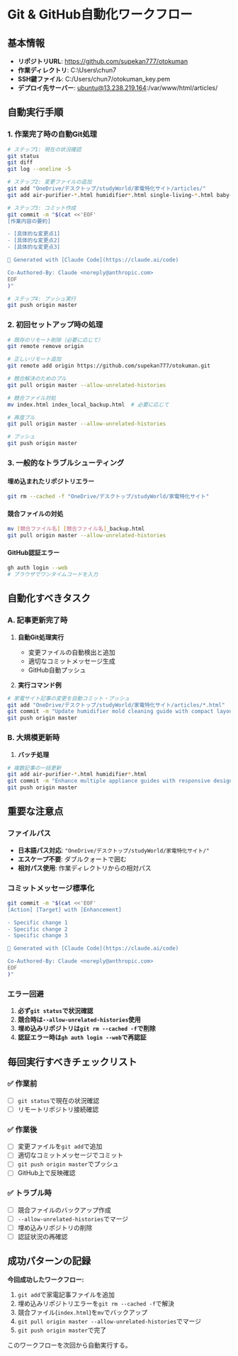 # Git & GitHub自動化ワークフロー

## 基本情報
- **リポジトリURL**: https://github.com/supekan777/otokuman
- **作業ディレクトリ**: C:\Users\chun7
- **SSH鍵ファイル**: C:/Users/chun7/otokuman_key.pem
- **デプロイ先サーバー**: ubuntu@13.238.219.164:/var/www/html/articles/

## 自動実行手順

### 1. 作業完了時の自動Git処理
```bash
# ステップ1: 現在の状況確認
git status
git diff
git log --oneline -5

# ステップ2: 変更ファイルの追加
git add "OneDrive/デスクトップ/studyWorld/家電特化サイト/articles/"
git add air-purifier-*.html humidifier*.html single-living-*.html baby-child-*.html bedroom-*.html odor-*.html

# ステップ3: コミット作成
git commit -m "$(cat <<'EOF'
[作業内容の要約]

- [具体的な変更点1]
- [具体的な変更点2]  
- [具体的な変更点3]

🤖 Generated with [Claude Code](https://claude.ai/code)

Co-Authored-By: Claude <noreply@anthropic.com>
EOF
)"

# ステップ4: プッシュ実行
git push origin master
```

### 2. 初回セットアップ時の処理
```bash
# 既存のリモート削除（必要に応じて）
git remote remove origin

# 正しいリモート追加
git remote add origin https://github.com/supekan777/otokuman.git

# 競合解決のためのプル
git pull origin master --allow-unrelated-histories

# 競合ファイル対処
mv index.html index_local_backup.html  # 必要に応じて

# 再度プル
git pull origin master --allow-unrelated-histories

# プッシュ
git push origin master
```

### 3. 一般的なトラブルシューティング

#### 埋め込まれたリポジトリエラー
```bash
git rm --cached -f "OneDrive/デスクトップ/studyWorld/家電特化サイト"
```

#### 競合ファイルの対処
```bash
mv [競合ファイル名] [競合ファイル名]_backup.html
git pull origin master --allow-unrelated-histories
```

#### GitHub認証エラー
```bash
gh auth login --web
# ブラウザでワンタイムコードを入力
```

## 自動化すべきタスク

### A. 記事更新完了時
1. **自動Git処理実行**
   - 変更ファイルの自動検出と追加
   - 適切なコミットメッセージ生成
   - GitHub自動プッシュ

2. **実行コマンド例**
```bash
# 家電サイト記事の変更を自動コミット・プッシュ
git add "OneDrive/デスクトップ/studyWorld/家電特化サイト/articles/*.html"
git commit -m "Update humidifier mold cleaning guide with compact layout design"
git push origin master
```

### B. 大規模更新時
1. **バッチ処理**
```bash
# 複数記事の一括更新
git add air-purifier-*.html humidifier*.html
git commit -m "Enhance multiple appliance guides with responsive design and affiliate integration"
git push origin master
```

## 重要な注意点

### ファイルパス
- **日本語パス対応**: `"OneDrive/デスクトップ/studyWorld/家電特化サイト/"`
- **エスケープ不要**: ダブルクォートで囲む
- **相対パス使用**: 作業ディレクトリからの相対パス

### コミットメッセージ標準化
```bash
git commit -m "$(cat <<'EOF'
[Action] [Target] with [Enhancement]

- Specific change 1
- Specific change 2
- Specific change 3

🤖 Generated with [Claude Code](https://claude.ai/code)

Co-Authored-By: Claude <noreply@anthropic.com>
EOF
)"
```

### エラー回避
1. **必ず`git status`で状況確認**
2. **競合時は`--allow-unrelated-histories`使用**
3. **埋め込みリポジトリは`git rm --cached -f`で削除**
4. **認証エラー時は`gh auth login --web`で再認証**

## 毎回実行すべきチェックリスト

### ✅ 作業前
- [ ] `git status`で現在の状況確認
- [ ] リモートリポジトリ接続確認

### ✅ 作業後
- [ ] 変更ファイルを`git add`で追加
- [ ] 適切なコミットメッセージでコミット
- [ ] `git push origin master`でプッシュ
- [ ] GitHub上で反映確認

### ✅ トラブル時
- [ ] 競合ファイルのバックアップ作成
- [ ] `--allow-unrelated-histories`でマージ
- [ ] 埋め込みリポジトリの削除
- [ ] 認証状況の再確認

## 成功パターンの記録

**今回成功したワークフロー:**
1. `git add`で家電記事ファイルを追加
2. 埋め込みリポジトリエラーを`git rm --cached -f`で解決
3. 競合ファイル(`index.html`)を`mv`でバックアップ
4. `git pull origin master --allow-unrelated-histories`でマージ
5. `git push origin master`で完了

このワークフローを次回から自動実行する。